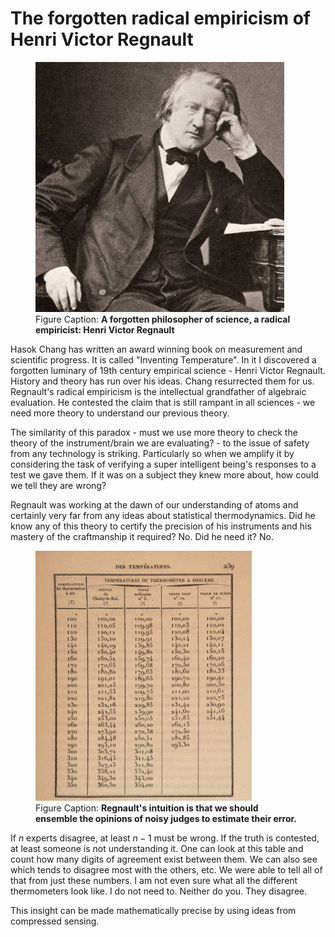 # The forgotten radical empiricism of Henri Victor Regnault

<p>
<figure>
    <img src="img/Regnault.jpeg"
         alt="Henri Victor Regnault."
         height="400">
    <figcaption>
    Figure Caption: <b>A forgotten philosopher of science, a radical
    empiricist: Henri Victor Regnault</b>
    </figcaption>
</figure>
</p>

Hasok Chang has written an award winning book on measurement and scientific
progress. It is called "Inventing Temperature". In it I discovered a
forgotten luminary of 19th century empirical science - Henri Victor Regnault.
History and theory has run over his ideas. Chang resurrected them for us.
Regnault's radical empiricism is the intellectual grandfather of algebraic
evaluation. He contested the claim that is still rampant in all sciences -
we need more theory to understand our previous theory.

The similarity of this paradox - must we use more theory to check the theory
of the instrument/brain we are evaluating? - to the issue of safety from any
technology is striking. Particularly so when we amplify it by considering
the task of verifying a super intelligent being's responses to a test we gave
them. If it was on a subject they knew more about, how could we tell they are
wrong?

Regnault was working at the dawn of our understanding of atoms and certainly
very far from any ideas about statistical thermodynamics. Did he know any of
this theory to certify the precision of his instruments and his mastery of
the craftmanship it required? No. Did he need it? No.

<p>
<figure>
    <img src="img/RegnaultsTable.png"
         alt="Table comparing thermometers."
         height="400">
    <figcaption>
    Figure Caption: <b>Regnault's intuition is that we should ensemble the
    opinions of noisy judges to estimate their error.</b>
    </figcaption>
</figure>
</p>

If $n$ experts disagree, at least $n-1$ must be wrong. If the truth is contested,
at least someone is not understanding it. One can look at this table and count
how many digits of agreement exist between them. We can also see which tends to
disagree most with the others, etc. We were able to tell all of that from just these
numbers. I am not even sure what all the different thermometers look like. I do
not need to. Neither do you. They disagree.

This insight can be made mathematically precise by using ideas from compressed
sensing. 
